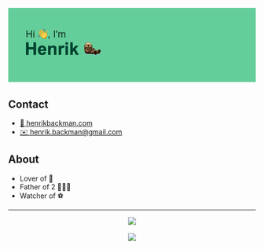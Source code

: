 [![henrikbackman](/header.png)](https://github.com/henrikbackman/)

## Contact

- [🔗 henrikbackman.com](https://www.henrikbackman.com)
- [✉️ henrik.backman@gmail.com](mailto:henrik.backman@gmail.com)



## About

- Lover of 🍕
- Father of 2 👨‍👦‍👦
- Watcher of ⚽️

---

<p align="center">
  <img src="https://github-readme-stats.vercel.app/api/top-langs/?username=henrikbackman&layout=compact">
</p>
<p align="center">
  <img src="https://skillicons.dev/icons?i=aws,azure,css,docker,figma,git,github,heroku,html,ai,js,md,ps,py,react,sass,svg,vscode&perline=6">
</p>
